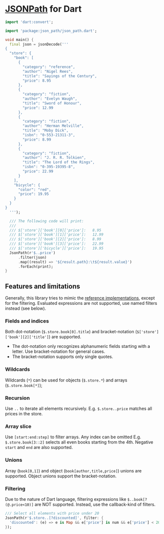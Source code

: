 # [JSONPath] for Dart

```dart
import 'dart:convert';

import 'package:json_path/json_path.dart';

void main() {
  final json = jsonDecode('''
{
  "store": {
    "book": [
      {
        "category": "reference",
        "author": "Nigel Rees",
        "title": "Sayings of the Century",
        "price": 8.95
      },
      {
        "category": "fiction",
        "author": "Evelyn Waugh",
        "title": "Sword of Honour",
        "price": 12.99
      },
      {
        "category": "fiction",
        "author": "Herman Melville",
        "title": "Moby Dick",
        "isbn": "0-553-21311-3",
        "price": 8.99
      },
      {
        "category": "fiction",
        "author": "J. R. R. Tolkien",
        "title": "The Lord of the Rings",
        "isbn": "0-395-19395-8",
        "price": 22.99
      }
    ],
    "bicycle": {
      "color": "red",
      "price": 19.95
    }
  }
}  
  ''');

  /// The following code will print:
  ///
  /// $['store']['book'][0]['price']:	8.95
  /// $['store']['book'][1]['price']:	12.99
  /// $['store']['book'][2]['price']:	8.99
  /// $['store']['book'][3]['price']:	22.99
  /// $['store']['bicycle']['price']:	19.95
  JsonPath(r'$..price')
      .filter(json)
      .map((result) => '${result.path}:\t${result.value}')
      .forEach(print);
}

```

## Features and limitations
Generally, this library tries to mimic the [reference implementations], except for the filtering.
Evaluated expressions are not supported, use named filters instead (see below).
### Fields and indices
Both dot-notation (`$.store.book[0].title`) and bracket-notation (`$['store']['book'][2]['title']`) are supported.

- The dot-notation only recognizes alphanumeric fields starting with a letter. Use bracket-notation for general cases.
- The bracket-notation supports only single quotes.

### Wildcards
Wildcards (`*`) can be used for objects (`$.store.*`) and arrays (`$.store.book[*]`);

### Recursion
Use `..` to iterate all elements recursively. E.g. `$.store..price` matches all prices in the store.

### Array slice
Use `[start:end:step]` to filter arrays. Any index can be omitted E.g. `$.store.book[3::2]` selects all even books
starting from the 4th. Negative `start` and `end` are also supported.

### Unions
Array (`book[0,1]`) and object (`book[author,title,price]`) unions are supported. 
Object unions support the bracket-notation.

### Filtering
Due to the nature of Dart language, filtering expressions like `$..book[?(@.price<10)]` are NOT supported. 
Instead, use the callback-kind of filters.
```dart
/// Select all elements with price under 20
JsonPath(r'$.store..[?discounted]', filter: {
  'discounted': (e) => e is Map && e['price'] is num && e['price'] < 20
});
``` 

[JSONPath]: https://goessner.net/articles/JsonPath/
[reference implementations]: https://goessner.net/articles/JsonPath/index.html#e4